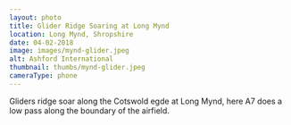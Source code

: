 ```yaml
---
layout: photo
title: Glider Ridge Soaring at Long Mynd
location: Long Mynd, Shropshire
date: 04-02-2018
image: images/mynd-glider.jpeg
alt: Ashford International
thumbnail: thumbs/mynd-glider.jpeg
cameraType: phone
---
```

Gliders ridge soar along the Cotswold egde at Long Mynd, here A7 does a low pass along the boundary of the airfield.
